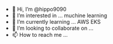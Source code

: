 - 👋 Hi, I’m @hippo9090
- 👀 I’m interested in ... muchine learning
- 🌱 I’m currently learning ... AWS EKS
- 💞️ I’m looking to collaborate on ...
- 📫 How to reach me ...

<!---
hippo9090/hippo9090 is a ✨ special ✨ repository because its `README.md` (this file) appears on your GitHub profile.
You can click the Preview link to take a look at your changes.
--->
